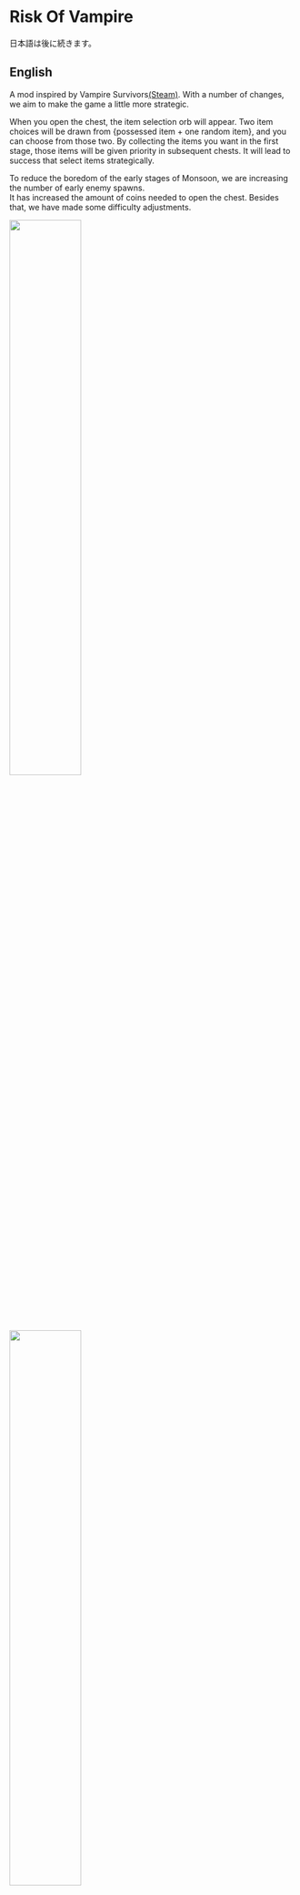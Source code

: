 # Risk Of Vampire

日本語は後に続きます。

## English
A mod inspired by Vampire Survivors[(Steam)](https://store.steampowered.com/app/1794680/Vampire_Survivors/). With a number of changes, we aim to make the game a little more strategic.

When you open the chest, the item selection orb will appear. Two item choices will be drawn from {possessed item + one random item}, and you can choose from those two.
By collecting the items you want in the first stage, those items will be given priority in subsequent chests. It will lead to success that select items strategically.

To reduce the boredom of the early stages of Monsoon, we are increasing the number of early enemy spawns.<br>
It has increased the amount of coins needed to open the chest. Besides that, we have made some difficulty adjustments.

<img src = "https://user-images.githubusercontent.com/5510944/157956620-aec42b86-b075-401a-a1d1-3f6002738004.png" width = '50%'>
<img src = "https://user-images.githubusercontent.com/5510944/157956105-ce9e2cd7-5c95-4690-9254-806d1c274c7f.png" width = '50%'>

If you have any problems or want to make adjustments, please contact [GitHub](https://github.com/motonari728/RoR2_Destiny_Mod) or Risk_of_Rain2 (JP) Discord(https://discord.gg/jTbthYJ).

### Difficulty adjustment
It's easy because you can choose the item. So I added 3 more difficult difficulty harder than Monsoon.
- Difficulty 400%
- Difficulty 450%
- Difficulty 500%

### Adjustable changes
- Since One Shot Protection is set to 40% (adjustable), you will not take more than 40% of total HP damage with a single blow.
- After OSP is activated, you are invincible for 1 second (adjustable).
- Heal is limited to 10% (adjustable) of total HP per second. Carryover is up to 200%.
- You can reload Config with F2 key.(maybe)

### Other changes
- An item selection orb appears instead of an item from the box
- Changed the item selection orb options to be selected from the items you have.
- Remove scrapper with dependent mods
- The amount of HP increase for each Lv of the character is increased by 1.5 times. When the level goes up, HP will reach about (Original * 1.5).
- 1.5 times the number of monster spawns on difficulty LV 1-9
- The number of monster spawns is 1.25 times on difficulty levels 10 to 15.
- Scaling the amount of money needed to open the box has increased significantly from 1.25 to 1.6

### Multiplay
It is available. In multiplayer, we are developing with the assumption that everyone will include this mod. Please install this mod with clients.
We have confirmed that people with this mod can multiplay without any problems.


---------------------------------------
## 日本語
Vampire Survivors[(Steam)](https://store.steampowered.com/app/1794680/Vampire_Survivors/)にインスパイアされたModです。多数の変更により、もう少し戦略性の高いゲームに変えることを目標としています。

チェストを開けるとアイテム選択オーブが出てきます。アイテムの選択肢は{持っているアイテム+ランダムアイテム１つ}から2つ抽選され、その２つから選ぶことが出来ます。
最初のステージで欲しいアイテムを集めることで、以降のチェストからはそのアイテムが優先的に出てきます。戦略性を持ってアイテムの取捨選択をすることで攻略につながるでしょう。

Monsoonでの序盤の退屈さを軽減するために、序盤の敵のスポーン数を増やしています。
チェストを開けるのに必要なコインの量を、かなり増やしています。それ以外にも、いくつか難易度調整を行っています。

<img src="https://user-images.githubusercontent.com/5510944/157956620-aec42b86-b075-401a-a1d1-3f6002738004.png" width='50%'>
<img src="https://user-images.githubusercontent.com/5510944/157956105-ce9e2cd7-5c95-4690-9254-806d1c274c7f.png" width='50%'>

なにか問題がある場合や、調整が欲しい場合は[GitHub](https://github.com/motonari728/RoR2_Destiny_Mod)かRisk_of_Rain2(JP) Discord(https://discord.gg/jTbthYJ) までお願いします。

### 難易度調節
アイテムが選べるので、簡単になります。そこでMonsoonよりさらに難しい難易度を３つ追加しました。
- 難易度 400%
- 難易度 450%
- 難易度 500%

### 調整可能な変更
- One Shot Protectionを40%(調整可)にしてあるので、一撃で総HPの40%以上のダメージを食らうことがありません。
- OSP発動後は、1秒(調整可)無敵です。
- Healは秒間総HPの10%(調整可)が上限。持ち越しは200%まで。
- F2キーでConfigを再読み込みできます。(たぶん)

### その他の変更
- 箱からアイテムの代わりにアイテム選択オーブが出現
- アイテム選択オーブの選択肢が、手持ちのアイテムから選ばれるように変更
- 依存Modによるスクラッパーの消去
- キャラクターのLvごとのHP上昇量を1.5倍。レベルが上がりきったとき、HPは約1.5倍になります
- 難易度LV 1~9でモンスターのスポーン数1.5倍
- 難易度 10~15でモンスターのスポーン数1.25倍
- 箱を開けるのに必要なお金の量のスケーリングを1.25から1.6へかなり上昇

### マルチプレイ
利用可能です。マルチプレイでは、全員がこのModを入れることを想定して開発しています。全員Modを入れてご利用ください。
Modが入った人同士で問題なく動くことを確認しています。

## Changelog
**1.0.1**
- Update Readme

**1.0.0**
- First Release.
